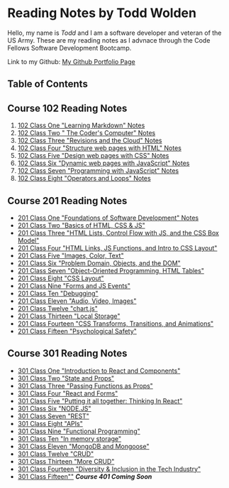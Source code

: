 # Reading Notes by Todd Wolden

Hello, my name is _Todd_ and I am a software developer and veteran of the US Army. These are my reading notes as I advnace through the Code Fellows Software Development Bootcamp.  

Link to my Github: [My Github Portfolio Page](https://github.com/Todd75)

## Table of Contents

## Course 102 Reading Notes

1. [102 Class One "Learning Markdown" Notes](https://github.com/Todd75/reading-notes/blob/main/class1.md)
2. [102 Class Two " The Coder's Computer" Notes](https://github.com/Todd75/reading-notes/blob/main/class2.md)
3. [102 Class Three "Revisions and the Cloud" Notes](https://github.com/Todd75/reading-notes/blob/main/class3.md)
4. [102 Class Four "Structure web pages with HTML" Notes](https://github.com/Todd75/reading-notes/blob/main/class4.md)
5. [102 Class Five "Design web pages with CSS" Notes](https://github.com/Todd75/reading-notes/blob/main/class5.md)
6. [102 Class Six "Dynamic web pages with JavaScript" Notes](https://github.com/Todd75/reading-notes/blob/main/class6.md)
7. [102 Class Seven "Programming with JavaScript" Notes](https://github.com/Todd75/reading-notes/blob/main/class7.md)
8. [102 Class Eight "Operators and Loops" Notes](https://github.com/Todd75/reading-notes/blob/main/class8.md)

## Course 201 Reading Notes

- [201 Class One "Foundations of Software Development" Notes](201/201class1.md)
- [201 Class Two "Basics of HTML, CSS & JS"](201/201class2.md)
- [201 Class Three "HTML Lists, Control Flow with JS, and the CSS Box Model"](201/201class3.md)
- [201 Class Four "HTML Links, JS Functions, and Intro to CSS Layout"](201/201class4.md)
- [201 Class Five "Images, Color, Text"](201/201class5.md)
- [201 Class Six "Problem Domain, Objects, and the DOM"](201/201class6.md)
- [201 Class Seven "Object-Oriented Programming, HTML Tables"](201/201class7.md)
- [201 Class Eight "CSS Layout"](201/201class8.md)
- [201 Class Nine "Forms and JS Events"](201/201class9.md)
- [201 Class Ten "Debugging"](201/201class10.md)
- [201 Class Eleven "Audio, Video, Images"](201/201class11.md)
- [201 Class Twelve "chart.js"](201/201class12.md)
- [201 Class Thirteen "Local Storage"](201/201class13.md)
- [201 Class Fourteen "CSS Transforms, Transitions, and Animations"](201/201class14.md)
- [201 Class Fifteen "Psychological Safety"](201/201class15.md)

## Course 301 Reading Notes

- [301 Class One "Introduction to React and Components"](301/301class1.md)
- [301 Class Two "State and Props"](301/301class2.md)
- [301 Class Three "Passing Functions as Props"](301/301class3.md)
- [301 Class Four "React and Forms"](301/301class4.md)
- [301 Class Five "Putting it all together: Thinking In React"](301/301class5.md)
- [301 Class Six "NODE.JS"](301/301class6.md)
- [301 Class Seven "REST"](301/301class7.md)
- [301 Class Eight "APIs"](301/301class8.md)
- [301 Class Nine "Functional Programming"](301/301class9.md)
- [301 Class Ten "In memory storage"](301/301class10.md)
- [301 Class Eleven "MongoDB and Mongoose"](301/301class11.md)
- [301 Class Twelve "CRUD"](301/301class12.md)
- [301 Class Thirteen "More CRUD"](301/301class13.md)
- [301 Class Fourteen "Diversity & Inclusion in the Tech Industry"](301/301class14.md)
- [301 Class Fifteen""]()
***Course 401 Coming Soon***
